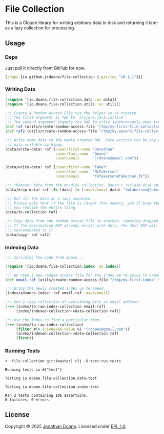# File Collection
This is a Clojure library for writing arbitrary data to disk and returning it later as a lazy collection for processing.

## Usage
### Deps
Just pull it directly from GitHub for now.
```clojure
{:deps {io.github.jrdoane/file-collection {:git/tag "v0.1.1"}}}
```

### Writing Data
```clojure
(require '[io.doane.file-collection.data :as data])
(require '[io.doane.file-collection.utils :as utils])

;;; Create a Random Access File via the helper we've created.
;;; The first argument is fed to `clojure.java.io/file`.
;;; The second argument signals the RAF to write synchronously when true.
(def raf (utils/create-random-access-file "/tmp/my-first-file-collection" true))
(def raf2 (utils/create-random-access-file "/tmp/my-second-file-collection" true))

;;; Write some data to the newly created RAF. Data written can be any arbitrary
;;; data writable by Nippy.
(data/write-data! raf {:user/first-name "Jonathan"
                       :user/last-name  "Doane"
                       :user/email      "jrdoane@gmail.com"})

(data/write-data! raf {:user/first-name "Faker"
                       :user/last-name  "McFakerson"
                       :user/email      "fmfakerson@fakerson.fk"})

;;; "Remove" data from the on-disk collection. Doesn't reclaim disk space.
(data/drop-data! raf (fn [data] (= (:user/email data) "fmfakerson@fakerson.fk")))

;;; Get all the data as a lazy sequence.
;;; Please note that if the file is larger than memory, you'll blow the heap if
;;; you realize the entire thing.
(data/to-collection raf)

;;; Copy data from one random access file to another, removing dropped data.
;;; If the destination RAF already exists with data, the dest RAF will be
;;; concatenated to it.
(data/copy! raf raf2)
```

### Indexing Data
```clojure
;;; Including the code from above...

(require '[io.doane.file-collection.index :as index])

;;; We need a new random access file for the index we're going to create.
(def email-raf (utils/create-random-access-file "/tmp/my-first-index" true))

;;; Bring the newly created index up to speed.
(index/advance-index! raf email-raf :user/email)

;;; Get a lazy collection of everything with an email address.
(->> (index/to-raw-index-collection email-raf)
     (index/indexed-collection->data-collection raf))

;;; Use the Index to find a particular item.
(->> (index/to-raw-index-collection)
     (filter #(= (:indexed-value %) "jrdoane@gmail.com"))
     (index/indexed-collection->data-collection raf)
     (first))
```

### Running Tests
```shell
➜  file-collection git:(master) clj -X:test:run-tests

Running tests in #{"test"}

Testing io.doane.file-collection.data-test

Testing io.doane.file-collection.index-test

Ran 2 tests containing 106 assertions.
0 failures, 0 errors.
```

## License
Copyright &copy; 2025 [Jonathan Doane][].
Licensed under [EPL 1.0](license.md).

<!-- Some Links and stuff. -->
[Jonathan Doane]: mailto:jrdoane@gmail.com
